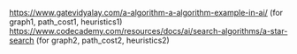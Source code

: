 https://www.gatevidyalay.com/a-algorithm-a-algorithm-example-in-ai/ (for graph1, path_cost1, heuristics1) <br>
https://www.codecademy.com/resources/docs/ai/search-algorithms/a-star-search (for graph2, path_cost2, heuristics2) <br>
